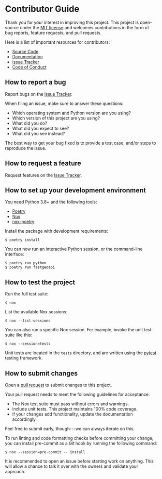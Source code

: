 # Contributor Guide

Thank you for your interest in improving this project. This project is
open-source under the [MIT license]() and welcomes contributions in the
form of bug reports, feature requests, and pull requests.

Here is a list of important resources for contributors:

- [Source Code]()
- [Documentation]()
- [Issue Tracker]()
- [Code of Conduct](codeofconduct.html)

## How to report a bug

Report bugs on the [Issue Tracker]().

When filing an issue, make sure to answer these questions:

- Which operating system and Python version are you using?
- Which version of this project are you using?
- What did you do?
- What did you expect to see?
- What did you see instead?

The best way to get your bug fixed is to provide a test case, and/or
steps to reproduce the issue.

## How to request a feature

Request features on the [Issue Tracker]().

## How to set up your development environment

You need Python 3.8+ and the following tools:

- [Poetry]()
- [Nox]()
- [nox-poetry]()

Install the package with development requirements:

```console
$ poetry install
```

You can now run an interactive Python session, or the command-line
interface:

```console
$ poetry run python
$ poetry run fastgeoapi
```

## How to test the project

Run the full test suite:

```console
$ nox
```

List the available Nox sessions:

```console
$ nox --list-sessions
```

You can also run a specific Nox session. For example, invoke the unit
test suite like this:

```console
$ nox --session=tests
```

Unit tests are located in the `tests` directory, and are written using
the [pytest]() testing framework.

## How to submit changes

Open a [pull request]() to submit changes to this project.

Your pull request needs to meet the following guidelines for acceptance:

- The Nox test suite must pass without errors and warnings.
- Include unit tests. This project maintains 100% code coverage.
- If your changes add functionality, update the documentation
  accordingly.

Feel free to submit early, though---we can always iterate on this.

To run linting and code formatting checks before committing your change,
you can install pre-commit as a Git hook by running the following
command:

```console
$ nox --session=pre-commit -- install
```

It is recommended to open an issue before starting work on anything.
This will allow a chance to talk it over with the owners and validate
your approach.
